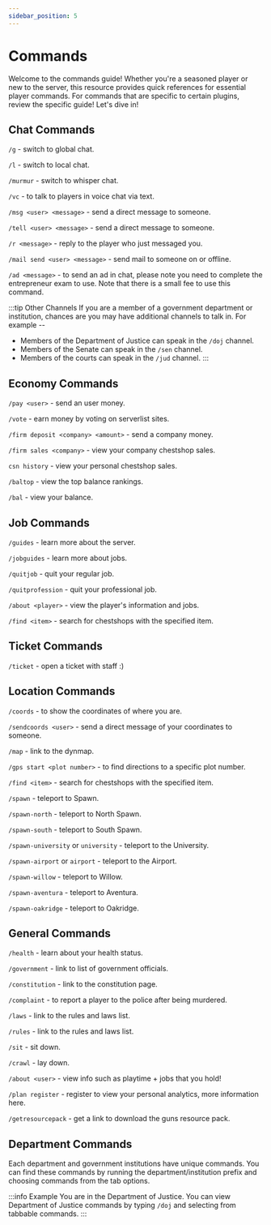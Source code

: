 ```yaml
---
sidebar_position: 5
---
```


# Commands

Welcome to the commands guide! Whether you're a seasoned player or new to the server, this resource provides quick references for essential player commands. For commands that are specific to certain plugins, review the specific guide! Let's dive in! 

## Chat Commands
``/g`` - switch to global chat.

``/l`` - switch to local chat.

``/murmur`` - switch to whisper chat.

``/vc`` - to talk to players in voice chat via text.

``/msg <user> <message>`` - send a direct message to someone.

``/tell <user> <message>`` - send a direct message to someone.

``/r <message>`` - reply to the player who just messaged you.

``/mail send <user> <message>`` - send mail to someone on or offline.

``/ad <message>`` - to send an ad in chat, please note you need to complete the entrepreneur exam to use. Note that there is a small fee to use this command.

:::tip Other Channels
If you are a member of a government department or institution, chances are you may have additional channels to talk in. For example --
- Members of the Department of Justice can speak in the ``/doj`` channel.
- Members of the Senate can speak in the ``/sen`` channel.
- Members of the courts can speak in the ``/jud`` channel.
:::

## Economy Commands
``/pay <user>`` - send an user money.

``/vote`` - earn money by voting on serverlist sites.

``/firm deposit <company> <amount>`` - send a company money.

``/firm sales <company>`` - view your company chestshop sales.

``csn history`` - view your personal chestshop sales.

``/baltop`` - view the top balance rankings.

``/bal`` - view your balance.

## Job Commands
``/guides`` - learn more about the server.

``/jobguides`` - learn more about jobs.

``/quitjob`` - quit your regular job.

``/quitprofession`` - quit your professional job.

``/about <player>`` - view the player's information and jobs.

``/find <item>`` - search for chestshops with the specified item.

## Ticket Commands
``/ticket`` - open a ticket with staff :)

## Location Commands
``/coords`` - to show the coordinates of where you are.

``/sendcoords <user>`` - send a direct message of your coordinates to someone.

``/map`` - link to the dynmap.

``/gps start <plot number>`` - to find directions to a specific plot number.

``/find <item>`` - search for chestshops with the specified item.

``/spawn`` - teleport to Spawn.

``/spawn-north`` - teleport to North Spawn.

``/spawn-south`` - teleport to South Spawn.

``/spawn-university`` or ``university`` - teleport to the University.

``/spawn-airport`` or ``airport`` - teleport to the Airport.

``/spawn-willow`` - teleport to Willow.

``/spawn-aventura`` - teleport to Aventura.

``/spawn-oakridge`` - teleport to Oakridge.

## General Commands
``/health`` - learn about your health status.

``/government`` - link to list of government officials.

``/constitution`` - link to the constitution page.

``/complaint`` - to report a player to the police after being murdered.

``/laws`` - link to the rules and laws list.

``/rules`` - link to the rules and laws list.

``/sit`` - sit down.

``/crawl`` - lay down.

``/about <user>`` - view info such as playtime + jobs that you hold!

``/plan register`` - register to view your personal analytics, more information here.

``/getresourcepack`` - get a link to download the guns resource pack.

## Department Commands
Each department and government institutions have unique commands. You can find these commands by running the department/institution prefix and choosing commands from the tab options.

:::info Example
You are in the Department of Justice. You can view Department of Justice commands by typing ``/doj`` and selecting from tabbable commands.
:::

